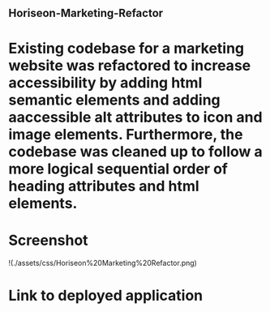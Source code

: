 ## Horiseon-Marketing-Refactor

# Existing codebase for a marketing website was refactored to increase accessibility by adding html semantic elements and adding aaccessible alt attributes to icon and image elements. Furthermore, the codebase was cleaned up to follow a more logical sequential order of heading attributes and html elements. 

# Screenshot 

!(./assets/css/Horiseon%20Marketing%20Refactor.png)

# Link to deployed application


